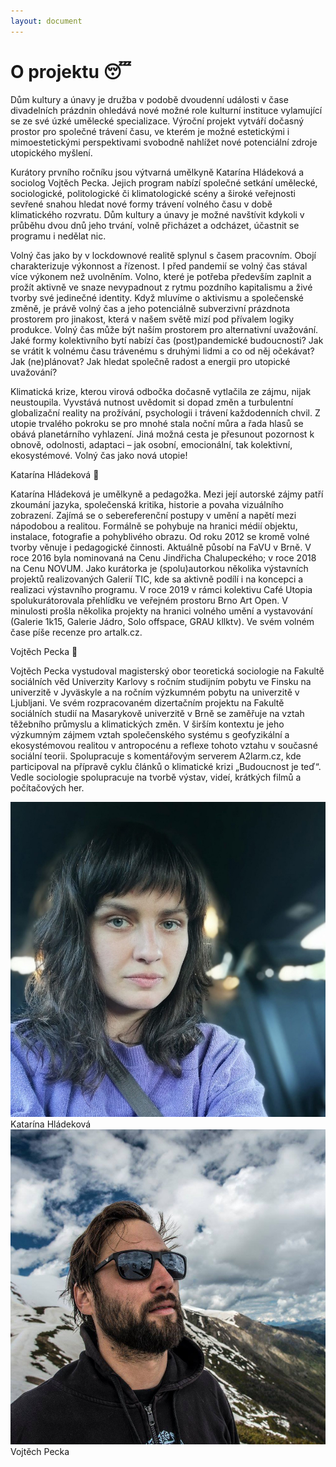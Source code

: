 ```yaml
---
layout: document
---
```


# O projektu 😴

Dům kultury a únavy je družba v podobě dvoudenní události v čase divadelních prázdnin ohledává nové možné role kulturní instituce vylamující se ze své úzké umělecké specializace. Výroční projekt vytváří dočasný prostor pro společné trávení času, ve kterém je možné estetickými i mimoestetickými perspektivami svobodně nahlížet nové potenciální zdroje utopického myšlení.

Kurátory prvního ročníku jsou výtvarná umělkyně Katarína Hládeková a sociolog Vojtěch Pecka. Jejich program nabízí společné setkání umělecké, sociologické, politologické či klimatologické scény a široké veřejnosti sevřené snahou hledat nové formy trávení volného času v době klimatického rozvratu. Dům kultury a únavy je možné navštívit kdykoli v průběhu dvou dnů jeho trvání, volně přicházet a odcházet, účastnit se programu i nedělat nic.

Volný čas jako by v lockdownové realitě splynul s časem pracovním. Obojí charakterizuje výkonnost a řízenost. I před pandemií se volný čas stával více výkonem než uvolněním. Volno, které je potřeba především zaplnit a prožít aktivně ve snaze nevypadnout z rytmu pozdního kapitalismu a živé tvorby své jedinečné identity. Když mluvíme o aktivismu a společenské změně, je právě volný čas a jeho potenciálně subverzivní prázdnota prostorem pro jinakost, která v našem světě mizí pod přívalem logiky produkce. Volný čas může být naším prostorem pro alternativní uvažování. Jaké formy kolektivního bytí nabízí čas (post)pandemické budoucnosti? Jak se vrátit k volnému času trávenému s druhými lidmi a co od něj očekávat? Jak (ne)plánovat? Jak hledat společně radost a energii pro utopické uvažování?

Klimatická krize, kterou virová odbočka dočasně vytlačila ze zájmu, nijak neustoupila. Vyvstává nutnost uvědomit si dopad změn a turbulentní globalizační reality na prožívání, psychologii i trávení každodenních chvil. Z utopie trvalého pokroku se pro mnohé stala noční můra a řada hlasů se obává planetárního vyhlazení. Jiná možná cesta je přesunout pozornost k obnově, odolnosti, adaptaci – jak osobní, emocionální, tak kolektivní, ekosystémové. Volný čas jako nová utopie!

Katarína Hládeková 🧶

Katarína Hládeková je umělkyně a pedagožka. Mezi její autorské zájmy patří zkoumání jazyka, společenská kritika, historie a povaha vizuálního zobrazení. Zajímá se o sebereferenční postupy v umění a napětí mezi nápodobou a realitou. Formálně se pohybuje na hranici médií objektu, instalace, fotografie a pohyblivého obrazu. Od roku 2012 se kromě volné tvorby věnuje i pedagogické činnosti. Aktuálně působí na FaVU v Brně. V roce 2016 byla nominovaná na Cenu Jindřicha Chalupeckého; v roce 2018 na Cenu NOVUM. Jako kurátorka je (spolu)autorkou několika výstavních projektů realizovaných Galerií TIC, kde sa aktivně podílí i na koncepci a realizaci výstavního programu. V roce 2019 v rámci kolektivu Café Utopia spolukurátorovala přehlídku ve veřejném prostoru Brno Art Open. V minulosti prošla několika projekty na hranici volného umění a vystavování (Galerie 1k15, Galerie Jádro, Solo offspace, GRAU kllktv). Ve svém volném čase píše recenze pro artalk.cz.

Vojtěch Pecka 🧵

Vojtěch Pecka vystudoval magisterský obor teoretická sociologie na Fakultě sociálních věd Univerzity Karlovy s ročním studijním pobytu ve Finsku na univerzitě v Jyväskyle a na ročním výzkumném pobytu na univerzitě v Ljubljani. Ve svém rozpracovaném dizertačním projektu na Fakultě sociálních studií na Masarykově univerzitě v Brně se zaměřuje na vztah těžebního průmyslu a klimatických změn. V širším kontextu je jeho výzkumným zájmem vztah společenského systému s geofyzikální a ekosystémovou realitou v antropocénu a reflexe tohoto vztahu v současné sociální teorii. Spolupracuje s komentářovým serverem A2larm.cz, kde participoval na přípravě cyklu článků o klimatické krizi „Budoucnost je teď“. Vedle sociologie spolupracuje na tvorbě výstav, videí, krátkých filmů a počítačových her.

<div class="flex">
    <div class="p-1">
     <img src="./assets/katerina.jpg" alt="Katarína Hládeková">
     <label>Katarína Hládeková</label>  
    </div>
    <div class="p-1">
        <img src="./assets/vojtech.jpg" alt="Vojtěch Pecka">
        <label>Vojtěch Pecka</label>  
    </div>
</div>
